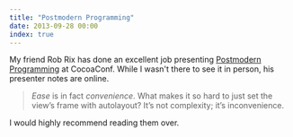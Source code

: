 ```yaml
---
title: "Postmodern Programming"
date: 2013-09-28 00:00
index: true
---
```


My friend Rob Rix has done an excellent job presenting [Postmodern Programming](https://github.com/robrix/Postmodern-Programming) at CocoaConf. While I wasn't there to see it in person, his presenter notes are online.

> _Ease_ is in fact _convenience_. What makes it so hard to just set the view’s frame with autolayout? It’s not complexity; it’s inconvenience.

I would highly recommend reading them over.

<!-- more -->

